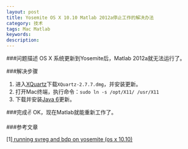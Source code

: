 ```yaml
---
layout: post
title: Yosemite OS X 10.10 Matlab 2012a停止工作的解决办法 
category: 技术
tags: Mac Matlab
keywords: 
description: 
---
```


###问题描述
OS X 系统更新到Yosemite后，Matlab 2012a就无法运行了。

###解决步骤

1. 进入[XQuartz](http://xquartz.macosforge.org/landing/)下载`XQuartz-2.7.7.dmg`，并安装更新。
2. 打开Mac终端，执行命令：`
	sudo ln -s /opt/X11/ /usr/X11
	`
3. 下载并安装[Java 6](http://support.apple.com/kb/DL1572)更新。

###完成✌️
OK，现在Matlab就能重新工作了。

###参考文章

[1][ running svreg and bdp on yosemite (os x 10.10)](http://brainsuite.org/quickstart/installation/mac/yosemite/)
